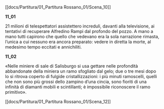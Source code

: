 [[docs/Partitura/01_Partitura Rossano_01/Scena_10]]

**11_01**

21 milioni di telespettatori assistettero increduli, davanti alla televisione, ai tentativi di recuperare Alfredino Rampi dal profondo del pozzo. A mano a mano tutti capirono che quello che vedevano era la sola narrazione rimasta, l’unica a cui nessuno era ancora preparato: vedere in diretta la morte, al medesimo tempo eccitati e annichiliti.

**11_02**

«Nelle miniere di sale di Salisburgo si usa gettare nelle profondità abbandonate della miniera un ramo sfogliato dal gelo; due o tre mesi dopo lo si ritrova coperto di fulgide cristallizzazioni: i più minuti ramoscelli, quelli che non sono più grossi dello zampino d’una cincia, sono fioriti di una infinità di diamanti mobili e scintillanti; è impossibile riconoscere il ramo primitivo».

[[docs/Partitura/01_Partitura Rossano_01/Scena_12]]